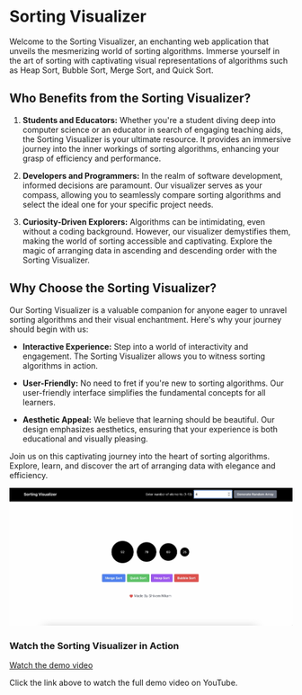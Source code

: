 # Sorting Visualizer

Welcome to the Sorting Visualizer, an enchanting web application that unveils the mesmerizing world of sorting algorithms. Immerse yourself in the art of sorting with captivating visual representations of algorithms such as Heap Sort, Bubble Sort, Merge Sort, and Quick Sort.

## Who Benefits from the Sorting Visualizer?

1. **Students and Educators:** Whether you're a student diving deep into computer science or an educator in search of engaging teaching aids, the Sorting Visualizer is your ultimate resource. It provides an immersive journey into the inner workings of sorting algorithms, enhancing your grasp of efficiency and performance.

2. **Developers and Programmers:** In the realm of software development, informed decisions are paramount. Our visualizer serves as your compass, allowing you to seamlessly compare sorting algorithms and select the ideal one for your specific project needs.

3. **Curiosity-Driven Explorers:** Algorithms can be intimidating, even without a coding background. However, our visualizer demystifies them, making the world of sorting accessible and captivating. Explore the magic of arranging data in ascending and descending order with the Sorting Visualizer.

## Why Choose the Sorting Visualizer?

Our Sorting Visualizer is a valuable companion for anyone eager to unravel sorting algorithms and their visual enchantment. Here's why your journey should begin with us:

- **Interactive Experience:** Step into a world of interactivity and engagement. The Sorting Visualizer allows you to witness sorting algorithms in action.

- **User-Friendly:** No need to fret if you're new to sorting algorithms. Our user-friendly interface simplifies the fundamental concepts for all learners.

- **Aesthetic Appeal:** We believe that learning should be beautiful. Our design emphasizes aesthetics, ensuring that your experience is both educational and visually pleasing.

Join us on this captivating journey into the heart of sorting algorithms. Explore, learn, and discover the art of arranging data with elegance and efficiency.

![Sorting Visualizer Screenshot](https://github.com/Shivam-Sanjay-Nikam/Sorting_Visualizer/blob/main/Screenshot%202023-09-08%20at%206.19.11%20PM.png)

### Watch the Sorting Visualizer in Action

[Watch the demo video](https://www.youtube.com/watch?v=G7Wc-KULJpI)

Click the link above to watch the full demo video on YouTube.
